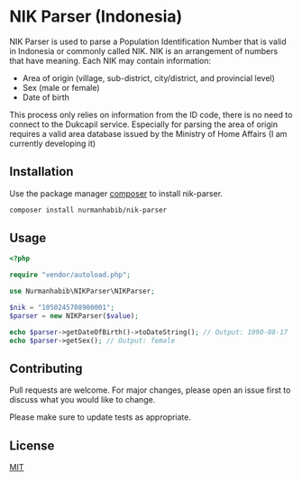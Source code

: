 # NIK Parser (Indonesia)

NIK Parser is used to parse a Population Identification Number that is valid in Indonesia or commonly called NIK. NIK is an arrangement of numbers that have meaning. Each NIK may contain information:

- Area of origin (village, sub-district, city/district, and provincial level)
- Sex (male or female)
- Date of birth

This process only relies on information from the ID code, there is no need to connect to the Dukcapil service. Especially for parsing the area of origin requires a valid area database issued by the Ministry of Home Affairs (I am currently developing it)

## Installation

Use the package manager [composer](https://getcomposer.org) to install nik-parser.

```bash
composer install nurmanhabib/nik-parser
```

## Usage

```php
<?php

require "vendor/autoload.php";

use Nurmanhabib\NIKParser\NIKParser;

$nik = "1050245708900001";
$parser = new NIKParser($value);

echo $parser->getDateOfBirth()->toDateString(); // Output: 1990-08-17
echo $parser->getSex(); // Output: female
```

## Contributing
Pull requests are welcome. For major changes, please open an issue first to discuss what you would like to change.

Please make sure to update tests as appropriate.

## License
[MIT](https://choosealicense.com/licenses/mit/)
